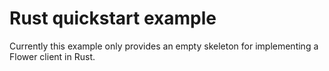 # Rust quickstart example

Currently this example only provides an empty skeleton for implementing
a Flower client in Rust.

